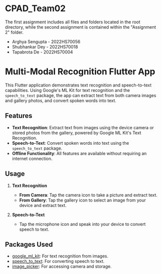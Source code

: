 # CPAD_Team02

The first assignment includes all files and folders located in the root directory, while the second assignment is contained within the "Assignment 2" folder.

- Arghya Sengupta - 2022HS70056
- Shubhankar Dey - 2022HS70018
- Tapabrota De - 2022HS70004

# Multi-Modal Recognition Flutter App

This Flutter application demonstrates text recognition and speech-to-text capabilities. Using Google's ML Kit for text recognition and the `speech_to_text` package, the app can extract text from both camera images and gallery photos, and convert spoken words into text.

## Features

- **Text Recognition**: Extract text from images using the device camera or stored photos from the gallery, powered by Google ML Kit's Text Recognition.
- **Speech-to-Text**: Convert spoken words into text using the `speech_to_text` package.
- **Offline Functionality**: All features are available without requiring an internet connection.

## Usage

1. **Text Recognition**

   - **From Camera**: Tap the camera icon to take a picture and extract text.
   - **From Gallery**: Tap the gallery icon to select an image from your device and extract text.

2. **Speech-to-Text**

   - Tap the microphone icon and speak into your device to convert speech to text.

## Packages Used

- [google_ml_kit](https://pub.dev/packages/google_ml_kit): For text recognition from images.
- [speech_to_text](https://pub.dev/packages/speech_to_text): For converting speech to text.
- [image_picker](https://pub.dev/packages/image_picker): For accessing camera and storage.


